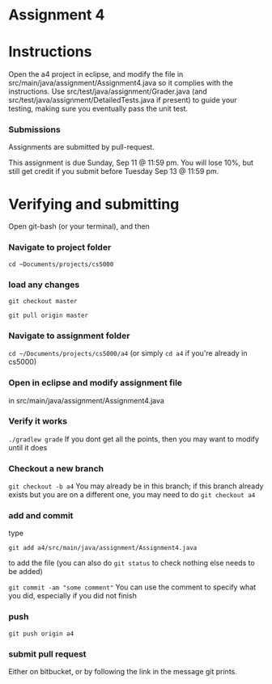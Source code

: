 Assignment 4
===

# Instructions

Open the a4 project in eclipse, and modify the file in src/main/java/assignment/Assignment4.java so it complies with the instructions. Use src/test/java/assignment/Grader.java (and src/test/java/assignment/DetailedTests.java if present) to guide your testing, making sure you eventually pass the unit test.

### Submissions
Assignments are submitted by pull-request.

This assignment is due Sunday, Sep 11 @ 11:59 pm. You will lose 10%, but still get credit if you submit before Tuesday Sep  13 @ 11:59 pm.

# Verifying and submitting
Open git-bash (or your terminal), and then

### Navigate to project folder
```cd ~Documents/projects/cs5000```

### load any changes
```git checkout master```

```git pull origin master```

### Navigate to assignment folder
```cd ~/Documents/projects/cs5000/a4```   (or simply ```cd a4``` if you're already in cs5000)

### Open in eclipse and modify assignment file
in src/main/java/assignment/Assignment4.java

### Verify it works
```./gradlew grade```
If you dont get all the points, then you may want to modify until it does


### Checkout a new branch
```git checkout -b a4``` 
You may already be in this branch; if this branch already exists but you are on a different one, you may need to do ```git checkout a4```

### add and commit
type

```git add a4/src/main/java/assignment/Assignment4.java```

to add the file (you can also do ```git status``` to check nothing else needs to be added) 

```git commit -am "some comment"```
You can use the comment to specify what you did, especially if you did not finish

### push
```git push origin a4```

### submit pull request
Either on bitbucket, or by following the link in the message git prints.


